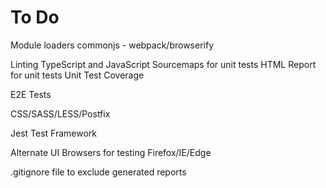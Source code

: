 # To Do

Module loaders
commonjs - webpack/browserify

Linting TypeScript and JavaScript
Sourcemaps for unit tests
HTML Report for unit tests
Unit Test Coverage

E2E Tests

CSS/SASS/LESS/Postfix

Jest Test Framework

Alternate UI Browsers for testing Firefox/IE/Edge

.gitignore file to exclude generated reports